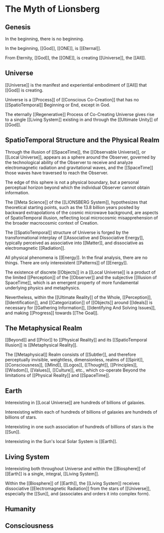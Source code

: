 # The Myth of Lionsberg

## Genesis 

In the beginning, there is no beginning. 

In the beginning, [[God]], [[ONE]], is [[Eternal]]. 

From Eternity, [[God]], the [[ONE]], is creating [[Universe]], the [[All]]. 
## Universe 

[[Universe]] is the manifest and experiential embodiment of [[All]] that [[God]] is creating. 

Universe is a [[Process]] of [[Conscious Co-Creation]] that has no [[SpatioTemporal]] Beginning or End, except in God.  

The eternally [[Regenerative]] Process of Co-Creating Universe gives rise to a single [[Living System]] existing in and through the [[Ultimate Unity]] of [[God]]. 
## SpatioTemporal Structure and the Physical Realm 

Through the illusion of [[SpaceTime]], the [[Observable Universe]], or [[Local Universe]], appears as a sphere around the Observer, governed by the technological ability of the Observer to receive and analyze electromagnetic radiation and gravitational waves, and the [[SpaceTime]] those waves have traversed to reach the Observer. 

The edge of this sphere is not a physical boundary, but a personal perceptual horizon beyond which the individual Observer cannot obtain information. 

The [[Meta Science]] of the [[LIONSBERG System]], hypothesizes that theoretical starting points, such as the 13.8 billion years posited by backward extrapolations of the cosmic microwave background, are aspects of SpatioTemporal illusion, reflecting local microcosmic misapprehension of the broader macrocosmic context of Creation. 

The [[SpatioTemporal]] structure of Universe is forged by the transformational interplay of [[Associative and Dissociative Energy]], typically perceived as associative into [[Matter]], and dissociative as electromagnetic [[Radiation]]. 

All physical phenomena is [[Energy]]. In the final analysis, there are no things. There are only interexistent [[Patterns]] of [[Energy]]. 

The existence of discrete [[Objects]] in a [[Local Universe]] is a product of the limited [[Perception]] of the [[Observer]] and the subjective [[Illusion of SpaceTime]], which is an emergent property of more fundamental underlying physics and metaphysics. 

Nevertheless, within the [[Ultimate Reality]] of the Whole, [[Perception]], [[Identification]], and [[Categorization]] of [[Objects]] around [[Ideals]] is necessary for [[Gathering Information]], [[Identifying And Solving Issues]], and making [[Progress]] towards [[The Goal]]. 

## The Metaphysical Realm 

[[Beyond]] and [[Prior]] to [[Physical Reality]] and its [[SpatioTemporal Illusion]] is [[Metaphysical Reality]]. 

The [[Metaphysical]] Realm consists of [[Subtler]], and therefore perceptually invisible, weightless, dimensionless, realms of [[Spirit]], [[Consciousness]], [[Mind]], [[Logos]], [[Thought]], [[Principles]], [[Wisdom]], [[Values]], [[Culture]], etc., which co-operate Beyond the limitations of [[Physical Reality]] and [[SpaceTime]].  

## Earth 

Interexisting in [[Local Universe]] are hundreds of billions of galaxies. 

Interexisting within each of hundreds of billions of galaxies are hundreds of billions of stars. 

Interexisting in one such association of hundreds of billions of stars is the [[Sun]]. 

Interexisting in the Sun's local Solar System is [[Earth]]. 

## Living System 

Interexisting both throughout Universe and within the [[Biosphere]] of [[Earth]] is a single, integral, [[Living System]]. 

Within the [[Biosphere]] of [[Earth]], the [[Living System]] receives dissociative [[Electromagnetic Radiation]] from the stars of [[Universe]], especially the [[Sun]], and (associates and orders it into complex form). 

## Humanity 


## Consciousness


## 


